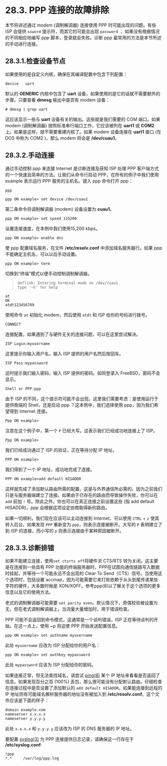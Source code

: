 # 28.3. PPP 连接的故障排除

本节将讲述通过 modem (调制解调器) 连接使用 PPP 时可能出现的问题。有些 ISP 会提供 `ssword` 提示符，而其它的可能会出现 `password` ； 如果没有根据情况的不同相应地编写 ppp 脚本，登录就会失败。诊断 ppp 最常用的方法是本节所述的手动进行连接。

## 28.3.1.检查设备节点

如果使用的是自定义内核，确保在其编译配置中包含下列配置：

```
device   uart
```

默认的 **GENERIC** 内核中包含了 **uart** 设备，如果使用的是它的话就不需要额外的步骤。只要查看 **dmesg** 输出中是否有 modem 设备：

```
# dmesg | grep uart
```

这应该显示一些与 **uart** 设备有关的输出。这些就是我们需要的 COM 端口。如果 modem (调制解调器) 按照标准串行端口工作，它应该被列在 **uart1** 或 **COM2** 上。如果是这样，就不需要重建内核了。如果 modem 设备连接在 **uart1** 接口 (在 DOS 中称为 COM2 )，那么 modem 将会是 **/dev/cuau1**。

## 28.3.2.手动连接

通过手动控制 ppp 来连接 Internet 是诊断连接及获知 ISP 处理 PPP 客户端方式的一个快速且简单的方法。让我们从命令行启动 PPP，在所有的例子中我们使用 example 表示运行 PPP 服务的主机名。键入 ppp 命令打开 ppp：

```
ppp
```

```
ppp ON example> set device /dev/cuau1
```

第二条命令将调制解调器 (modem) 设备设置为 **cuau1**。

```
ppp ON example> set speed 115200
```

设置连接速度，在本例中我们使用15,200 kbps。

```
ppp ON example> enable dns
```

使 ppp 配置域名服务，在文件 **/etc/resolv.conf** 中添加域名服务器行。如果 ppp 不能确定主机名，可以以后手动设置。

```
ppp ON example> term
```

切换到“终端”模式以便手动控制调制解调器。

> ```
> deflink: Entering terminal mode on /dev/cuau1
> type '~h' for help
> ```

```
at
OK
atdt123456789
```

使用命令 `at` 初始化 modem，然后使用 `atdt` 和 ISP 给你的号码进行拨号。

```
CONNECT
```

连接配置，如果遇到了与硬件无关的连接问题，可以在这里尝试解决。

```
ISP Login:myusername
```

这里提示你输入用户名，输入 ISP 提供的用户名然后按回车。

```
ISP Pass:mypassword
```

这时提示我们输入密码，输入 ISP 提供的密码。如同登录入 FreeBSD，密码不会显示。

```
Shell or PPP:ppp
```

由于 ISP 的不同，这个提示符可能不会出现。这里我们需要考虑：是使用运行于提供商端的 Shell，还是启动 ppp ？这本例中，我们选择使用 ppp，因为我们希望得到 Internet 连接。

```
Ppp ON example>
```

注意在这个例子中，第一个 `P` 已经大写。这表示我们已经成功地连接上了 ISP。

```
Ppp ON example>
```

我们已经成功通过了 ISP 的验证，正在等待分配 IP 地址。

```
PPP ON example>
```

我们得到了一个 IP 地址，成功地完成了连接。

```
PPP ON example>add default HISADDR
```

这样就完成了添加默认路由所需的配置。这是与外界通信所必需的。因为之前我们只是与服务器端建立了连接。如果由于已存在的路由而导致操作失败，你可以在 `add` 前加 `!` 号。除此之外，你也可以在真正连接之前设置这些 (指 add default HISADDR)，ppp 会根据这项设定协商取得新的路由。

如果一切顺利，我们现在应该可以主动连接到 Internet，可以使用 `CTRL` + `z` 使其转入后台。如果发现 `PPP` 重新变为 `ppp`，则表示连接被断开。大写的 `P` 表明建立了到 ISP 的连接，而小写的 `p` 则表示连接由于某种原因被断开。

## 28.3.3.诊断排错

如果不能建立连接，使用`set ctsrts off`将硬件流 CTS/RTS 转为关闭。这主要是在连接到一些具有 PPP 功能的终端服务器时，PPP在试图向通信链路写入数据时挂起，并等待一个可能永远不会出现的 Clear To Send（CTS）信号。当使用这个选项时，包括设置 accmap，因为可能需要它来打败依赖于从头到尾传递某些字符的硬件，大多数时候是 XON/XOFF。参考ppp(8)以了解关于这个选项的更多信息以及它的使用方法。

老式的调制解调器可能需要 `set parity even`。默认情况下，奇偶校验被设置为无，但在老式调制解调器上，当流量大量增加时，用于错误检查。

PPP 可能不会返回到命令模式，这通常是一个谈判错误，ISP 正在等待谈判的开始。在这一点上，使用 ~p 将迫使 PPP 开始发送配置信息。

```
ppp ON example> set authname myusername
```

此处 `myusername` 应改为 ISP 分配给你的用户名：

```
ppp ON example> set authkey mypassword
```

此处 `mypassword` 应该为 ISP 分配给你的密码。

如果连接正常，但无法查找域名，请尝试 [ping(8)](https://www.freebsd.org/cgi/man.cgi?query=ping&sektion=8&format=html) 某个 IP 地址来看看是否返回了信息。如果发现百分之百 (100%) 丢包，那么很可能没有分配默认路由。仔细检查在连接过程中是否设置了添加默认的 `add default HISADDR`。如果能连接到远程的 IP 地址则有可能域名解析服务器的地址没有被加入到 **/etc/resolv.conf**。这个文件应该是下面的样子：

```
domain example.com
nameserver x.x.x.x
nameserver y.y.y.y
```

此处 `x.x.x.x` 和 `y.y.y.y` 应该改为 ISP 的 DNS 服务器的 IP 地址。

要配置 [syslog(3)](https://www.freebsd.org/cgi/man.cgi?query=syslog&sektion=3&format=html) 为 PPP 连接提供日志记录，请确保这一行存在于 **/etc/syslog.conf**:

```
!ppp
*.*     /var/log/ppp.log
```

